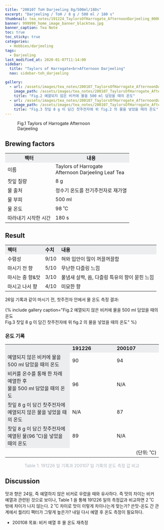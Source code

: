 ```yaml
---
title: "200107 ToH Darjeeling 8g/500ml/180s"
excerpt: "Darjeeling / ToH / 8 g / 500 ml / 180 s"
thumbnail: tea_notes/191224_TaylorsOfHarrogate_AfternoonDarjeeling_0000.jpg
banner: 999999_home_image_banner_blacktea.jpg
banner_caption: Tea Note
toc: true
toc_sticky: true
categories:
  - Hobbies/darjeeling
tags:
  - Darjeeling
last_modified_at: 2020-01-07T11:14:00
sidebar:
  title: "Taylors of Harrogate<br>Afternoon Darjeeling"
  nav: sidebar-toh_darjeeling

gallery:
  - url: /assets/images/tea_notes/200107_TaylorsOfHarrogate_AfternoonDarjeeling_0008.jpg
    image_path: /assets/images/tea_notes/200107_TaylorsOfHarrogate_AfternoonDarjeeling_0008.jpg
    title: "Fig.2 예열되지 않은 비커에 물을 500 ml 담았을 때의 온도"
  - url: /assets/images/tea_notes/200107_TaylorsOfHarrogate_AfternoonDarjeeling_0009.jpg
    image_path: /assets/images/tea_notes/200107_TaylorsOfHarrogate_AfternoonDarjeeling_0009.jpg
    title: "Fig.3 찻잎 8 g 이 담긴 찻주전자에 위 fig.2 의 물을 넣었을 때의 온도"
---
```


<figure class="align-center" style="width: 300px">
  <a href="/assets/images/tea_notes/191224_TaylorsOfHarrogate_AfternoonDarjeeling_0000.jpg">
  <img src="{{ site.url }}{{ site.baseurl }}/assets/images/tea_notes/191224_TaylorsOfHarrogate_AfternoonDarjeeling_0000.jpg" alt="">
  </a>
  <figcaption>
  Fig.1 Taylors of Harrogate Afternoon Darjeeling
  </figcaption>
</figure>

## Brewing factors

<div align="center">
  <table align = "center" >
      <tr bgcolor="#ebedef" align ="center">
      <td><b>팩터</b></td>
      <td><b>내용</b></td>
      </tr>
      <tr>
      <td>이름</td>
      <td>Taylors of Harrogate<br>Afternoon Darjeeling Leaf Tea</td>
      </tr>
      <tr>
      <td>찻잎 질량</td>
      <td>8 g</td>
      </tr>
      <tr>
    <td>물 출처</td>
      <td>정수기 온도를 전기주전자로 재가열</td>
      </tr>
      <tr>
    <td>물 부피</td>
      <td>500 ml</td>
      </tr>
      <tr>
    <td>물 온도</td>
      <td>98 ˚C</td>
      </tr>
      <tr>
    <td>따라내기 시작한 시간</td>
      <td>180 s</td>
      </tr>
  </table>
</div>

## Result

<div align="center">
  <table align = "center" >
      <tr bgcolor="#ebedef" style="white-space:nowrap">
      <td><b>팩터</b></td>
    <td><b>수치</b></td>
      <td><b>내용</b></td>
      </tr>
      <tr>
      <td>수렴성</td>
      <td>9/10</td>
    <td>혀와 입안이 많이 꺼끌꺼끌함</td>
      </tr>
      <tr>
      <td>마시기 전 향</td>
      <td>5/10</td>
    <td>무난한 다즐링 느낌</td>
      </tr>
      <tr>
      <td>마시는 중 향&맛</td>
      <td>3/10</td>
    <td>풀냄새 살짝, 씀, 다즐링 특유의 향이 묻힌 느낌</td>
      </tr>
      <tr>
      <td>마시고 나서 향</td>
      <td>4/10</td>
    <td>미묘한 향</td>
      </tr>
  </table>
</div>

26일 기록과 같이 마시기 전, 찻주전자 안에서 물 온도 측정 결과:

{% include gallery caption="Fig.2 예열되지 않은 비커에 물을 500 ml 담았을 때의 온도<br>
Fig.3 찻잎 8 g 이 담긴 찻주전자에 위 fig.2 의 물을 넣었을 때의 온도" %}

### 온도 기록
<div align="center">
  <table align = "center" >
      <tr bgcolor="#ebedef" style="white-space:nowrap">
      <td><b></b></td>
    <td style="width:130px"><b>191226</b></td>
      <td style="width:130px"><b>200107</b></td>
      </tr>
      <tr>
      <td bgcolor="#ebedef">예열되지 않은 비커에 물을<br>500 ml 담았을 때의 온도</td>
      <td>90</td>
    <td>94</td>
      </tr>
      <tr>
      <td bgcolor="#ebedef">비커를 온수를 통해 한 차례 예열한 후<br>물을 500 ml 담았을 때의 온도</td>
      <td>96</td>
    <td>N/A</td>
      </tr>
      <tr>
      <td bgcolor="#ebedef">찻잎 8 g 이 담긴 찻주전자에<br>예열되지 않은 물을 넣었을 때의 온도</td>
      <td>N/A</td>
    <td>87</td>
      </tr>
      <tr>
      <td bgcolor="#ebedef">찻잎 8 g 이 담긴 찻주전자에<br>예열된 물(96 ˚C)을 넣었을 때의 온도</td>
      <td>89</td>
    <td>N/A</td>
      </tr>
      <tr>
      <td></td>
      <td></td>
    <td style="text-align:right">(단위: ˚C)</td>
      </tr>
  </table>
  <p style="color:#aeb6bf;" style="font-size:16px;">Table 1. 191226 일 기록과 200107 일 기록의 온도 측정 값 비교</p>
</div>

## Discussion

맛과 향은 24일, 즉 예열하지 않은 비커로 우렸을 때와 유사하다. 즉 맛의 차이는 비커 예열과 관련된 것으로 보이나, Table 1 을 통해 191226 일의 측정값과 비교하면 2 ˚C 밖에 차이가 나지 않는다. 2 ˚C 차이로 맛이 이렇게 차이나는게 맞는가? 쓴맛-온도 간 관계에서 퀄리티 팩터가 그렇게 높은가? 내일 다시 예열 후 온도 측정이 필요하다.

* 200108 목표: 비커 예열 후 물 온도 재측정
